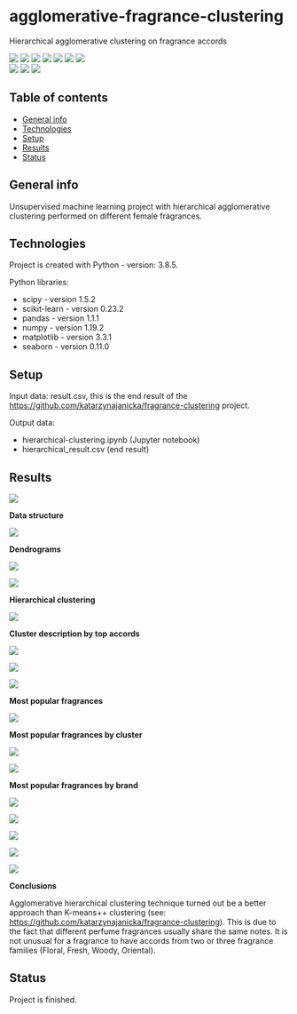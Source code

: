# agglomerative-fragrance-clustering
Hierarchical agglomerative clustering on fragrance accords

<img src="https://img.shields.io/badge/python-3.8.5 -brightgreen"> <img src='https://img.shields.io/badge/scipy-1.5.2-blue'> <img src='https://img.shields.io/badge/scikitlearn-0.23.2-blue'> <img src='https://img.shields.io/badge/pandas-1.1.1-blue'> <img src='https://img.shields.io/badge/numpy-1.19.2-blue'> <img src="https://img.shields.io/badge/matplotlib-3.3.1 -blue"> <img src="https://img.shields.io/badge/seaborn-0.11.0 -blue"> <br>
<img src="https://img.shields.io/badge/unsupervised-machine--learning-ff69b4"> <img src="https://img.shields.io/badge/cluster-analysis-ff69b4"> <img src="https://img.shields.io/badge/exploratory-data%20analysis-ff69b4">

## Table of contents
* [General info](#general-info)
* [Technologies](#technologies)
* [Setup](#setup)
* [Results](#results)
* [Status](#status)

## General info
Unsupervised machine learning project with hierarchical agglomerative clustering performed on different female fragrances.

## Technologies
Project is created with Python - version: 3.8.5.

Python libraries:
* scipy - version 1.5.2
* scikit-learn - version 0.23.2
* pandas - version 1.1.1
* numpy - version 1.19.2
* matplotlib - version 3.3.1
* seaborn - version 0.11.0
  
## Setup

Input data: result.csv, this is the end result of the https://github.com/katarzynajanicka/fragrance-clustering project.

Output data: 
* hierarchical-clustering.ipynb (Jupyter notebook)
* hierarchical_result.csv (end result)

## Results

![](./screens/structure.png)

**Data structure**

![](./screens/data.png)

**Dendrograms**

![](./screens/clusters_v0.png)

![](./screens/fragrancetree.png)

**Hierarchical clustering**

![](./screens/hierarchical_clustering.png)

**Cluster description by top accords**

![](./screens/most_frequent_accords.png)

![](./screens/clusters_per_size.png)

![](./screens/top_accords_per_cluster.png)

**Most popular fragrances**

![](./screens/most_popular.png)

**Most popular fragrances by cluster**

![](./screens/patchouli_cluster.png)

![](./screens/animalic_cluster.png)

**Most popular fragrances by brand**

![](./screens/Chanel.png)

![](./screens/Dior.png)

![](./screens/Dolce&Gabbana.png)

![](./screens/Tom_Ford.png)

![](./screens/Bottega_Veneta.png)

**Conclusions**

Agglomerative hierarchical clustering technique turned out be a better approach than K-means++ clustering (see: https://github.com/katarzynajanicka/fragrance-clustering). This is due to the fact that different perfume fragrances usually share the same notes. It is not unusual for a fragrance to have accords from two or three fragrance families (Floral, Fresh, Woody, Oriental).

## Status
Project is finished.

